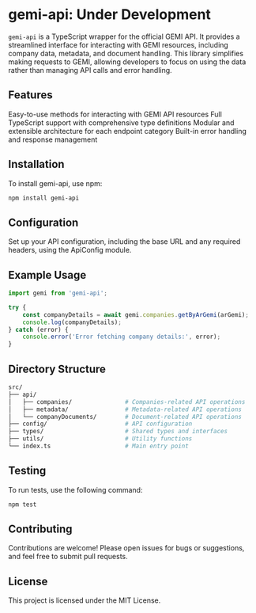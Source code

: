 # gemi-api: Under Development
`gemi-api` is a TypeScript wrapper for the official GEMI API. It provides a streamlined interface for interacting with GEMI resources, including company data, metadata, and document handling. This library simplifies making requests to GEMI, allowing developers to focus on using the data rather than managing API calls and error handling.

## Features
Easy-to-use methods for interacting with GEMI API resources
Full TypeScript support with comprehensive type definitions
Modular and extensible architecture for each endpoint category
Built-in error handling and response management

## Installation
To install gemi-api, use npm:

```bash
npm install gemi-api
```

## Configuration
Set up your API configuration, including the base URL and any required headers, using the ApiConfig module.

## Example Usage

```typescript
import gemi from 'gemi-api';

try {
    const companyDetails = await gemi.companies.getByArGemi(arGemi);
    console.log(companyDetails);
} catch (error) {
    console.error('Error fetching company details:', error);
}
```

## Directory Structure
```bash
src/
├── api/
│   ├── companies/               # Companies-related API operations
│   ├── metadata/                # Metadata-related API operations
│   └── companyDocuments/        # Document-related API operations
├── config/                      # API configuration
├── types/                       # Shared types and interfaces
├── utils/                       # Utility functions
└── index.ts                     # Main entry point
```

## Testing
To run tests, use the following command:

```bash
npm test
```

## Contributing
Contributions are welcome! Please open issues for bugs or suggestions, and feel free to submit pull requests.

## License
This project is licensed under the MIT License.